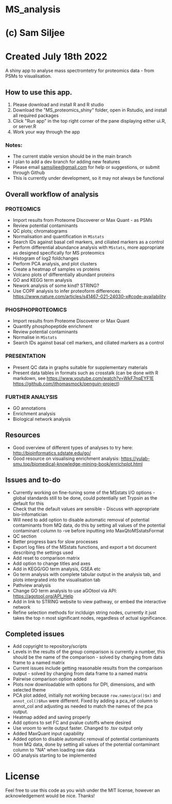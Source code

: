 # MS_analysis
# (c) Sam Siljee
# Created July 18th 2022

A shiny app to analyse mass spectromtetry for proteomics data - from PSMs to visualisation.

## How to use this app.
1. Please download and install R and R studio
2. Download the "MS_proteomics_shiny" folder, open in Rstudio, and install all required packages
3. Click "Run app" in the top right corner of the pane displaying either ui.R, or server.R
4. Work your way through the app

### Notes:
  - The current stable version should be in the main branch
  - I plan to add a dev branch for adding new features
  - Please email samsiljee@gmail.com for help or suggestions, or submit through Github
  - This is currently under development, so it may not always be functional

## Overall workflow of analysis

### PROTEOMICS
  - Import results from Proteome Discoverer or Max Quant - as PSMs
  - Review potential contaminants
  - QC plots; chromatograms
  - Normalisation and quantification in `MSstats`
  - Search IDs against basal cell markers, and ciliated markers as a control
  - Perform differential abundance analysis with `MSstats`, more appropriate as designed specifically for MS proteomics
  - Histogram of log2 foldchanges
  - Perform PCA analysis, and plot clusters
  - Create a heatmap of samples vs proteins
  - Volcano plots of differentially abundant proteins
  - GO and KEGG term analysis
  - Nework analysis of some kind? STRING?
  - Use COPF analysis to infer proteoform differences: https://www.nature.com/articles/s41467-021-24030-x#code-availability

### PHOSPHOPROTEOMICS
  - Import results from Proteome Discoverer or Max Quant
  - Quantify phosphopeptide enrichment
  - Review potential contaminants
  - Normalise in `MSstats`
  - Search IDs against basal cell markers, and ciliated markers as a control
  
### PRESENTATION
  - Present QC data in graphs suitable for supplementary materials
  - Present data tables in formats such as crosstalk (can be done with R markdown, see https://www.youtube.com/watch?v=WkF7nqEYF1E https://github.com/jthomasmock/penguin-project)
  
### FURTHER ANALYSIS
  - GO annotations
  - Enrichment analysis
  - Biological network analysis
  
## Resources
  - Good overview of different types of analyses to try here: http://bioinformatics.sdstate.edu/go/
  - Good resource on visualising enrichment analysis: https://yulab-smu.top/biomedical-knowledge-mining-book/enrichplot.html

## Issues and to-do
  - Currently working on fine-tuning some of the MSstats I/O options - global standards still to be done, could potentially set Trypsin as the default for this
  - Check that the default values are sensible - Discuss with appropriate bio-infomatician
  - Will need to add option to disable automatic removal of potential contaminants from MQ data, do this by setting all values of the potential contaminant column to -ve before inputting into MaxQtoMSstatsFormat
  - QC section
  - Better progress bars for slow processes
  - Export log files of the MSstats functions, and export a txt document describing the settings used
  - Add reset to comparison matrix
  - Add option to change titles and axes
  - Add in KEGG/GO term analysis, GSEA etc
  - Go term analysis with complete tabular output in the analysis tab, and plots intergrated into the visualisation tab
  - Pathview analysis
  - Change GO term analysis to use aGOtool via API: https://agotool.org/API_Help
  - Add in link to STRING website to view pathway, or embed the interactive network
  - Refine selection methods for inclduign string nodes, currently it just takes the top n most significant nodes, regardless of actual significance.

## Completed issues
  - Add copyright to repository/scripts
  - Levels in the results of the group comparison is currently a number, this should be the name of the comparison - solved by changing from data frame to a named matrix
   - Current issues include getting reasonable results from the comparison output - solved by changing from data frame to a named matrix
  - Pairwise comparison option added
  - Plots now downloadable with options for DPI, dimensions, and with selected theme
  - PCA plot added, initially not working because `row.names(pca()$x)` and `annot_col()$Run` were different. Fixed by adding a pca_ref column to annot_col and adjusting as needed to match the names of the pca output.
  - Heatmap added and saving properly
  - Add options to set FC and pvalue cutoffs where desired
  - Use vroom to write output faster. Changed to .tsv output only
  - Added MaxQuant input capability
  - Added option to disable automatic removal of potential contaminants from MQ data, done by setting all values of the potential contaminant column to "NA" when loading raw data
  - GO analysis starting to be implemented
  
# License
Feel free to use this code as you wish under the MIT license, however an acknowledgement would be nice. Thanks!
